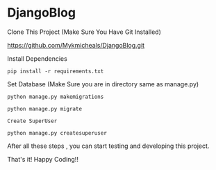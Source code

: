 # DjangoBlog

Clone This Project (Make Sure You Have Git Installed)

https://github.com/Mykmicheals/DjangoBlog.git

Install Dependencies

```pip install -r requirements.txt```

Set Database (Make Sure you are in directory same as manage.py)

```python manage.py makemigrations```

```python manage.py migrate```

```Create SuperUser```

```python manage.py createsuperuser```

After all these steps , you can start testing and developing this project.

That's it! Happy Coding!!
